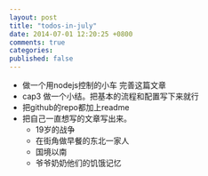 ```yaml
---
layout: post
title: "todos-in-july"
date: 2014-07-01 12:20:25 +0800
comments: true
categories:
published: false
---
```


- 做一个用nodejs控制的小车 完善这篇文章
- cap3 做一个小结。把基本的流程和配置写下来就行
- 把github的repo都加上readme
- 把自己一直想写的文章写出来。
  - 19岁的战争
  - 在街角做早餐的东北一家人
  - 国境以南
  - 爷爷奶奶他们的饥饿记忆

